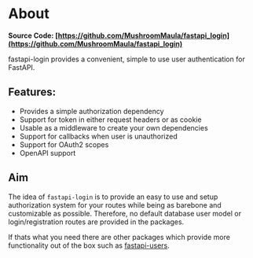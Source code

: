 # About


**Source Code: [https://github.com/MushroomMaula/fastapi_login](https://github.com/MushroomMaula/fastapi_login)**

fastapi-login provides a convenient, simple to use user authentication for FastAPI.

## Features:

- Provides a simple authorization dependency
- Support for token in either request headers or as cookie
- Usable as a middleware to create your own dependencies
- Support for callbacks when user is unauthorized
- Support for OAuth2 scopes
- OpenAPI support

## Aim
The idea of ``fastapi-login`` is to provide an easy to use and setup authorization system for your routes
while being as barebone and customizable as possible. Therefore, no default database user model or 
login/registration routes are provided in the packages.

If thats what you need there are other packages which provide more functionality out of the box such as 
[fastapi-users](https://github.com/frankie567/fastapi-users).

